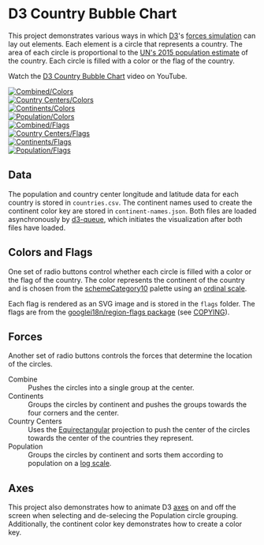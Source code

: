 # D3 Country Bubble Chart

This project demonstrates various ways in which [D3](https://d3js.org/)'s [forces simulation](https://github.com/d3/d3-force) can lay out elements. Each element is a circle that represents a country. The area of each circle is proportional to the [UN's 2015 population estimate](https://esa.un.org/unpd/wpp/Download/Standard/Population/) of the country. Each circle is filled with a color or the flag of the country.

Watch the [D3 Country Bubble Chart](https://www.youtube.com/watch?v=ChniIfhvw-M) video on YouTube.

<div>
  <a href="http://usabilityetc.com/assets/gallery/d3-country-bubble-chart/d3-country-bubble-chart-combine-colors.png"><img src="http://usabilityetc.com/assets/gallery/d3-country-bubble-chart/d3-country-bubble-chart-combine-colors.png" alt="Combined/Colors"></a>
</div>

<div>
  <a href="http://usabilityetc.com/assets/gallery/d3-country-bubble-chart/d3-country-bubble-chart-country-centers-colors.png"><img src="http://usabilityetc.com/assets/gallery/d3-country-bubble-chart/d3-country-bubble-chart-country-centers-colors.png" alt="Country Centers/Colors"></a>
</div>

<div>
  <a href="http://usabilityetc.com/assets/gallery/d3-country-bubble-chart/d3-country-bubble-chart-continents-colors.png"><img src="http://usabilityetc.com/assets/gallery/d3-country-bubble-chart/d3-country-bubble-chart-continents-colors.png" alt="Continents/Colors"></a>
</div>

<div>
  <a href="http://usabilityetc.com/assets/gallery/d3-country-bubble-chart/d3-country-bubble-chart-population-colors.png"><img src="http://usabilityetc.com/assets/gallery/d3-country-bubble-chart/d3-country-bubble-chart-population-colors.png" alt="Population/Colors"></a>
</div>

<div>
  <a href="http://usabilityetc.com/assets/gallery/d3-country-bubble-chart/d3-country-bubble-chart-combine-flags.png"><img src="http://usabilityetc.com/assets/gallery/d3-country-bubble-chart/d3-country-bubble-chart-combine-flags.png" alt="Combined/Flags"></a>
</div>

<div>
  <a href="http://usabilityetc.com/assets/gallery/d3-country-bubble-chart/d3-country-bubble-chart-country-centers-flags.png"><img src="http://usabilityetc.com/assets/gallery/d3-country-bubble-chart/d3-country-bubble-chart-country-centers-flags.png" alt="Country Centers/Flags"></a>
</div>

<div>
  <a href="http://usabilityetc.com/assets/gallery/d3-country-bubble-chart/d3-country-bubble-chart-continents-flags.png"><img src="http://usabilityetc.com/assets/gallery/d3-country-bubble-chart/d3-country-bubble-chart-continents-flags.png" alt="Continents/Flags"></a>
</div>

<div>
  <a href="http://usabilityetc.com/assets/gallery/d3-country-bubble-chart/d3-country-bubble-chart-population-flags.png"><img src="http://usabilityetc.com/assets/gallery/d3-country-bubble-chart/d3-country-bubble-chart-population-flags.png" alt="Population/Flags"></a>
</div>

## Data

The population and country center longitude and latitude data for each country is stored in `countries.csv`. The continent names used to create the continent color key are stored in `continent-names.json`. Both files are loaded asynchronously by [d3-queue](https://github.com/d3/d3-queue), which initiates the visualization after both files have loaded.

## Colors and Flags

One set of radio buttons control whether each circle is filled with a color or the flag of the country. The color represents the continent of the country and is chosen from the [schemeCategory10](https://github.com/d3/d3-scale/blob/master/README.md#schemeCategory10) palette using an [ordinal scale](https://github.com/d3/d3-scale/blob/master/README.md#ordinal-scales).

Each flag is rendered as an SVG image and is stored in the `flags` folder. The flags are from the [googlei18n/region-flags package](https://github.com/googlei18n/region-flags/tree/gh-pages/svg) (see [COPYING](https://github.com/googlei18n/region-flags/blob/gh-pages/COPYING)).

## Forces

Another set of radio buttons controls the forces that determine the location of the circles.

<dl>
  <dt>Combine</dt>
  <dd>Pushes the circles into a single group at the center.</dd>
  <dt>Continents</dt>
  <dd>Groups the circles by continent and pushes the groups towards the four corners and the center.</dd>
  <dt>Country Centers</dt>
  <dd>Uses the <a href="https://github.com/d3/d3-geo#geoEquirectangular">Equirectangular</a> projection to push the center of the circles towards the center of the countries they represent.</dd>
  <dt>Population</dt>
  <dd>Groups the circles by continent and sorts them according to population on a <a href="https://github.com/d3/d3-scale#scaleLog">log scale</a>.</dd>
</dl>

## Axes

This project also demonstrates how to animate D3 [axes](https://github.com/d3/d3-axis) on and off the screen when selecting and de-selecing the Population circle grouping. Additionally, the continent color key demonstrates how to create a color key.
